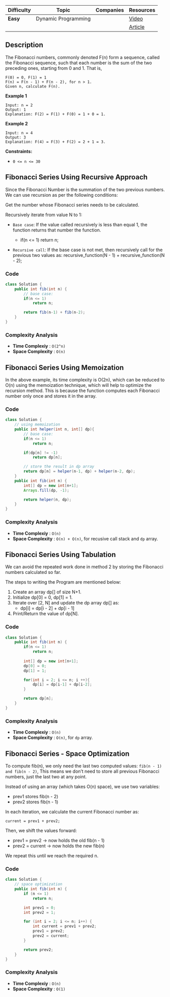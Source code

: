 | Difficulty | Topic               | Companies | Resources   |
| ---------- | ------------------- | --------- | ----------- |
| **Easy**   | Dynamic Programming |           | [Video](https://youtu.be/tyB0ztf0DNY)   |
|            |                     |           | [Article](https://www.geeksforgeeks.org/java-fibonacci-series/?ref=rbp) |

## Description
The Fibonacci numbers, commonly denoted F(n) form a sequence, called the Fibonacci sequence, such that each number is the sum of the two preceding ones, starting from 0 and 1. That is,

```
F(0) = 0, F(1) = 1
F(n) = F(n - 1) + F(n - 2), for n > 1.
Given n, calculate F(n).
```

**Example 1**
```
Input: n = 2
Output: 1
Explanation: F(2) = F(1) + F(0) = 1 + 0 = 1.
```

**Example 2**
```
Input: n = 4
Output: 3
Explanation: F(4) = F(3) + F(2) = 2 + 1 = 3.
```

**Constraints:**

- `0 <= n <= 30`


## Fibonacci Series Using Recursive Approach
Since the Fibonacci Number is the summation of the two previous numbers. We can use recursion as per the following conditions:

Get the number whose Fibonacci series needs to be calculated.

Recursively iterate from value N to 1:

- `Base case`: If the value called recursively is less than equal 1, the function returns that number the function.
  - if(n <= 1) return n;

- `Recursive call`: If the base case is not met, then recursively call for the previous two values as:
recursive_function(N - 1) + recursive_function(N - 2);

### Code
```java
class Solution {
    public int fib(int n) {
        // base case:
        if(n <= 1)
            return n;

        return fib(n-1) + fib(n-2); 
    }
}
```

### Complexity Analysis

- **Time Complexiy** : `O(2^n)`
- **Space Complexity** : `O(n)`


## Fibonacci Series Using Memoization
In the above example, its time complexity is O(2n), which can be reduced to O(n) using the memoization technique, which will help to optimize the recursion method. This is because the function computes each Fibonacci number only once and stores it in the array.

### Code
```java
class Solution {
    // using memoization
    public int helper(int n, int[] dp){
        // base case:
        if(n <= 1)
            return n;

        if(dp[n] != -1)
            return dp[n];

        // store the result in dp array
        return dp[n] = helper(n-1, dp) + helper(n-2, dp);
    }
    public int fib(int n) {
        int[] dp = new int[n+1];
        Arrays.fill(dp, -1);

        return helper(n, dp); 
    }
}
```

### Complexity Analysis

- **Time Complexiy** : `O(n)`
- **Space Complexity** : `O(n) + O(n)`, for recusive call stack and `dp` array.


## Fibonacci Series Using Tabulation
We can avoid the repeated work done in method 2 by storing the Fibonacci numbers calculated so far.

The steps to writing the Program are mentioned below:

1. Create an array dp[] of size N+1.
2. Initialize dp[0] = 0, dp[1] = 1.
3. Iterate over [2, N] and update the dp array dp[] as:   
    - dp[i] = dp[i - 2] + dp[i - 1]
4. Print/Return the value of dp[N].
   
### Code
```java
class Solution {
    public int fib(int n) {
        if(n <= 1)
            return n;
            
        int[] dp = new int[n+1];
        dp[0] = 0;
        dp[1] = 1;

        for(int i = 2; i <= n; i ++){
            dp[i] = dp[i-1] + dp[i-2];
        } 

        return dp[n]; 
    }
}
```

### Complexity Analysis

- **Time Complexiy** : `O(n)`
- **Space Complexity** : `O(n)`, for `dp` array.


## Fibonacci Series - Space Optimization
To compute fib(n), we only need the last two computed values:
`fib(n - 1) and fib(n - 2)`, This means we don’t need to store all previous Fibonacci numbers, just the last two at any point.

Instead of using an array (which takes O(n) space), we use two variables:

- prev1 stores fib(n - 2)
- prev2 stores fib(n - 1)

In each iteration, we calculate the current Fibonacci number as:

```
current = prev1 + prev2;
```
Then, we shift the values forward:

- prev1 = prev2 → now holds the old fib(n - 1)
- prev2 = current → now holds the new fib(n)

We repeat this until we reach the required n.

### Code
```java
class Solution {
    // space optimization
    public int fib(int n) {
        if (n <= 1)
            return n;

        int prev1 = 0;
        int prev2 = 1;

        for (int i = 2; i <= n; i++) {
            int current = prev1 + prev2;
            prev1 = prev2;
            prev2 = current;
        }

        return prev2;
    }
}

```

### Complexity Analysis

- **Time Complexiy** : `O(n)`
- **Space Complexity** : `O(1)`